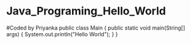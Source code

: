 # Java_Programing_Hello_World
#Coded by Priyanka
public class Main
{
	public static void main(String[] args) {
		System.out.println("Hello World");
	}
}

